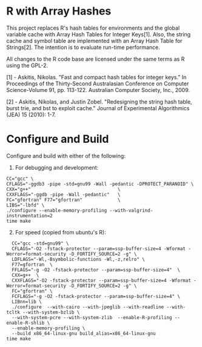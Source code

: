 # R with Array Hashes

This project replaces R's hash tables for environments and the global
variable cache with Array Hash Tables for Integer Keys[1]. Also, the string cache and symbol table are implemented with an Array Hash Table for Strings[2]. The intention is to evaluate
run-time performance.

All changes to the R code base are licensed under the same terms as R using the GPL-2.

[1] - Askitis, Nikolas. "Fast and compact hash tables for integer keys." In Proceedings of the Thirty-Second Australasian Conference on Computer Science-Volume 91, pp. 113-122. Australian Computer Society, Inc., 2009.

[2] - Askitis, Nikolas, and Justin Zobel. "Redesigning the string hash table, burst trie, and bst to exploit cache." Journal of Experimental Algorithmics (JEA) 15 (2010): 1-7.

# Configure and Build

Configure and build with either of the following:

1. For debugging and development:

  ```
  CC="gcc" \
  CFLAGS="-ggdb3 -pipe -std=gnu99 -Wall -pedantic -DPROTECT_PARANOID" \
  CXX="g++"                                \
  CXXFLAGS="-ggdb -pipe -Wall -pedantic"   \
  FC="gfortran" F77="gfortran"             \
  LIBS="-lbfd" \
  ./configure --enable-memory-profiling --with-valgrind-instrumentation=2 
  time make
  ```

2. For speed (copied from ubuntu's R):
  ```
    CC="gcc -std=gnu99" \
    CFLAGS="-O2 -fstack-protector --param=ssp-buffer-size=4 -Wformat -Werror=format-security -D_FORTIFY_SOURCE=2 -g" \
    LDFLAGS="-Wl,-Bsymbolic-functions -Wl,-z,relro" \
    F77=gfortran  \
    FFLAGS="-g -O2 -fstack-protector --param=ssp-buffer-size=4"  \
    CXX=g++  \
    CXXFLAGS="-O2 -fstack-protector --param=ssp-buffer-size=4 -Wformat -Werror=format-security -D_FORTIFY_SOURCE=2 -g" \
    FC="gfortran" \
    FCFLAGS="-g -O2 -fstack-protector --param=ssp-buffer-size=4" \
    LIBnn=lib \
    ./configure  --with-cairo --with-jpeglib --with-readline --with-tcltk --with-system-bzlib \
    --with-system-pcre --with-system-zlib  --enable-R-profiling --enable-R-shlib \
    --enable-memory-profiling \
    --build x86_64-linux-gnu build_alias=x86_64-linux-gnu
  time make
  ```
